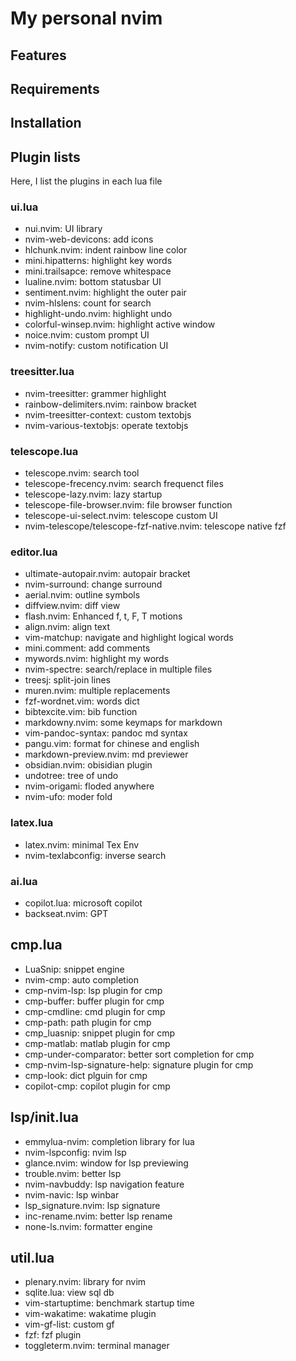 # My personal nvim

## Features

## Requirements

## Installation

## Plugin lists

Here, I list the plugins in each lua file

### ui.lua

- nui.nvim: UI library
- nvim-web-devicons: add icons
- hlchunk.nvim: indent rainbow line color
- mini.hipatterns: highlight key words
- mini.trailsapce: remove whitespace
- lualine.nvim: bottom statusbar UI
- sentiment.nvim: highlight the outer pair
- nvim-hlslens: count for search
- highlight-undo.nvim: highlight undo
- colorful-winsep.nvim: highlight active window
- noice.nvim: custom prompt UI
- nvim-notify: custom notification UI

### treesitter.lua

- nvim-treesitter: grammer highlight
- rainbow-delimiters.nvim: rainbow bracket
- nvim-treesitter-context: custom textobjs
- nvim-various-textobjs: operate textobjs

### telescope.lua

- telescope.nvim: search tool
- telescope-frecency.nvim: search frequenct files
- telescope-lazy.nvim: lazy startup
- telescope-file-browser.nvim: file browser function
- telescope-ui-select.nvim: telescope custom UI
- nvim-telescope/telescope-fzf-native.nvim: telescope native fzf

### editor.lua

- ultimate-autopair.nvim: autopair bracket
- nvim-surround: change surround
- aerial.nvim: outline symbols
- diffview.nvim: diff view
- flash.nvim: Enhanced f, t, F, T motions
- align.nvim: align text
- vim-matchup: navigate and highlight logical words
- mini.comment: add comments
- mywords.nvim: highlight my words
- nvim-spectre: search/replace in multiple files
- treesj: split-join lines
- muren.nvim: multiple replacements
- fzf-wordnet.vim: words dict
- bibtexcite.vim: bib function
- markdowny.nvim: some keymaps for markdown
- vim-pandoc-syntax: pandoc md syntax
- pangu.vim: format for chinese and english
- markdown-preview.nvim: md previewer
- obsidian.nvim: obisidian plugin
- undotree: tree of undo
- nvim-origami: floded anywhere
- nvim-ufo: moder fold

### latex.lua

- latex.nvim: minimal Tex Env
- nvim-texlabconfig: inverse search

### ai.lua

- copilot.lua: microsoft copilot
- backseat.nvim: GPT

## cmp.lua

- LuaSnip: snippet engine
- nvim-cmp: auto completion
- cmp-nvim-lsp: lsp plugin for cmp
- cmp-buffer: buffer plugin for cmp
- cmp-cmdline: cmd plugin for cmp
- cmp-path: path plugin for cmp
- cmp_luasnip: snippet plugin for cmp
- cmp-matlab: matlab plugin for cmp
- cmp-under-comparator: better sort completion for cmp
- cmp-nvim-lsp-signature-help: signature plugin for cmp
- cmp-look: dict plguin for cmp
- copilot-cmp: copilot plugin for cmp

## lsp/init.lua

- emmylua-nvim: completion library for lua
- nvim-lspconfig: nvim lsp
- glance.nvim: window for lsp previewing
- trouble.nvim: better lsp
- nvim-navbuddy: lsp navigation feature
- nvim-navic: lsp winbar
- lsp_signature.nvim: lsp signature
- inc-rename.nvim: better lsp rename
- none-ls.nvim: formatter engine

## util.lua

- plenary.nvim: library for nvim
- sqlite.lua: view sql db
- vim-startuptime: benchmark startup time
- vim-wakatime: wakatime plugin
- vim-gf-list: custom gf
- fzf: fzf plugin
- toggleterm.nvim: terminal manager
